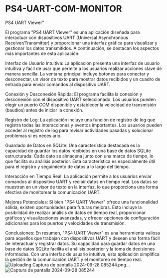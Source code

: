 # PS4-UART-COM-MONITOR
PS4 UART Viewer"

El programa "PS4 UART Viewer" es una aplicación diseñada para interactuar con dispositivos UART (Universal Asynchronous Receiver/Transmitter) y proporcionar una interfaz gráfica para visualizar y gestionar los datos transmitidos. A continuación, se destacan los aspectos más importantes de esta aplicación:

Interfaz de Usuario Intuitiva:
La aplicación presenta una interfaz de usuario intuitiva y fácil de usar que permite a los usuarios realizar acciones clave de manera sencilla. La ventana principal incluye botones para conectar y desconectar, un visor de texto para mostrar datos recibidos y un cuadro de entrada para enviar comandos al dispositivo UART.

Conexión y Desconexión Rápida:
El programa facilita la conexión y desconexión con el dispositivo UART seleccionado. Los usuarios pueden elegir un puerto COM disponible y establecer la velocidad de transmisión (baudios) antes de iniciar la conexión.

Registro de Log:
La aplicación incluye una función de registro de log que registra todas las interacciones y eventos importantes. Los usuarios pueden acceder al registro de log para revisar actividades pasadas y solucionar problemas si es neces
ario.

Guardado de Datos en SQLite:
Una característica destacada es la capacidad de guardar los datos recibidos en una base de datos SQLite estructurada. Cada dato se almacena junto con una marca de tiempo, lo que facilita su análisis posterior. Esta característica es especialmente útil para el registro y seguimiento de datos a lo largo del tiempo.

Interacción en Tiempo Real:
La aplicación permite a los usuarios enviar comandos al dispositivo UART y recibir datos en tiempo real. Los datos se muestran en un visor de texto en la interfaz, lo que proporciona una forma efectiva de monitorear la comunicación UART.

Mejoras Potenciales:
Si bien "PS4 UART Viewer" ofrece una funcionalidad sólida, existen oportunidades para futuras mejoras. Esto incluye la posibilidad de realizar análisis de datos en tiempo real, proporcionar gráficos y visualizaciones avanzadas, y ofrecer opciones de configuración adicionales para los puertos y velocidades de transmisión.

Conclusiones:
En resumen, "PS4 UART Viewer" es una herramienta valiosa para aquellos que trabajan con dispositivos UART y desean una forma fácil de interactuar y registrar datos. Su capacidad para guardar datos en una base de datos SQLite facilita el análisis posterior y la toma de decisiones informadas. Con una interfaz de usuario intuitiva, esta aplicación simplifica la gestión de la comunicación UART y el monitoreo en tiempo real.
![Uploading Captura de pantalla 2024-09-28 085244.png…]()
![Captura de pantalla 2024-09-28 085244](https://github.com/user-attachments/assets/c26dd803-c467-4949-a57e-34ac503aa401)
